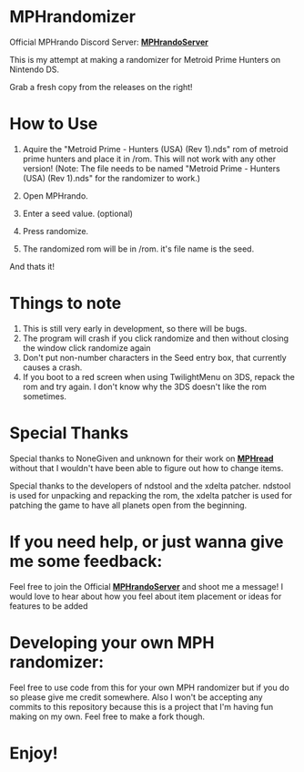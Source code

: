 # MPHrandomizer
Official MPHrando Discord Server: **[MPHrandoServer](https://discord.gg/zECrj43DgU)**

This is my attempt at making a randomizer for Metroid Prime Hunters on Nintendo DS.

Grab a fresh copy from the releases on the right!

# How to Use

 1. Aquire the "Metroid Prime - Hunters (USA) (Rev 1).nds" rom of metroid prime hunters and place it in /rom. This will not work with any other version! (Note: The file needs to be named "Metroid Prime - Hunters (USA) (Rev 1).nds" for the randomizer to work.)
   
 2. Open MPHrando.

 3. Enter a seed value. (optional)

 4. Press randomize.
    
 5. The randomized rom will be in /rom. it's file name is the seed.
 
 And thats it!

# Things to note

1. This is still very early in development, so there will be bugs.
2. The program will crash if you click randomize and then without closing the window click randomize again
3. Don't put non-number characters in the Seed entry box, that currently causes a crash.
4. If you boot to a red screen when using TwilightMenu on 3DS, repack the rom and try again.  I don't know why the 3DS doesn't like the rom sometimes.

 
 # Special Thanks
 Special thanks to NoneGiven and unknown for their work on **[MPHread](https://github.com/NoneGiven/MphRead)** without that I wouldn't have been able to figure out how to change items.

 Special thanks to the developers of ndstool and the xdelta patcher. ndstool is used for unpacking and repacking the rom, the xdelta patcher is used for patching the game to have all planets open from the beginning.

# If you need help, or just wanna give me some feedback:
Feel free to join the Official **[MPHrandoServer](https://discord.gg/zECrj43DgU)** and shoot me a message!
I would love to hear about how you feel about item placement or ideas for features to be added

# Developing your own MPH randomizer:
Feel free to use code from this for your own MPH randomizer but if you do so please give me credit somewhere.
Also I won't be accepting any commits to this repository because this is a project that I'm having fun making on my own. Feel free to make a fork though.

# Enjoy!
